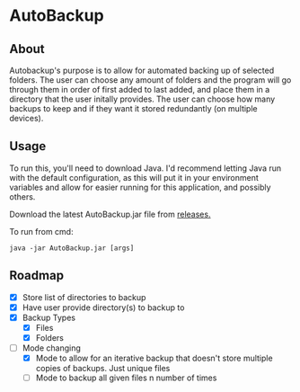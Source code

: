 # AutoBackup

## About

Autobackup's purpose is to allow for automated backing up of selected folders. The user can choose any amount of folders and the program will go through them in order of first added to last added, and place them in a directory that the user initally provides. The user can choose how many backups to keep and if they want it stored redundantly (on multiple devices). 

## Usage

To run this, you'll need to download Java. I'd recommend letting Java run with the default configuration, as this will put it in your environment variables and allow for easier running for this application, and possibly others. 

Download the latest AutoBackup.jar file from [releases.](https://github.com/RandomProgrammer1124/AutoBackup/releases) 

To run from cmd: 
```
java -jar AutoBackup.jar [args]
```

## Roadmap

- [x] Store list of directories to backup
- [x] Have user provide directory(s) to backup to
- [x] Backup Types
  - [x] Files
  - [x] Folders
- [ ] Mode changing
  - [x] Mode to allow for an iterative backup that doesn't store multiple copies of backups. Just unique files
  - [ ] Mode to backup all given files n number of times
